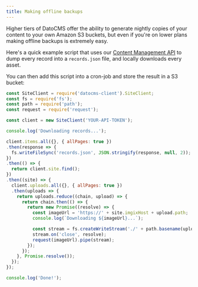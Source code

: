 ```yaml
---
title: Making offline backups
---
```


Higher tiers of DatoCMS offer the ability to generate nightly copies of your
content to your own Amazon S3 buckets, but even if you're on lower plans
making offline backups is extremely easy.

Here's a quick example script that uses our [Content Management API](/docs/content-management-api/) to dump every record
into a `records.json` file, and locally downloads every asset.

You can then add this script into a cron-job and store the result in a S3 bucket:

```js
const SiteClient = require('datocms-client').SiteClient;
const fs = require('fs');
const path = require('path');
const request = require('request');

const client = new SiteClient('YOUR-API-TOKEN');

console.log('Downloading records...');

client.items.all({}, { allPages: true })
.then(response => {
  fs.writeFileSync('records.json', JSON.stringify(response, null, 2));
})
.then(() => {
  return client.site.find();
})
.then((site) => {
  client.uploads.all({}, { allPages: true })
  .then(uploads => {
    return uploads.reduce((chain, upload) => {
      return chain.then(() => {
        return new Promise((resolve) => {
          const imageUrl = 'https://' + site.imgixHost + upload.path;
          console.log(`Downloading ${imageUrl}...`);

          const stream = fs.createWriteStream('./' + path.basename(upload.path));
          stream.on('close', resolve);
          request(imageUrl).pipe(stream);
        });
      });
    }, Promise.resolve());
  });
});

console.log('Done!');
```
